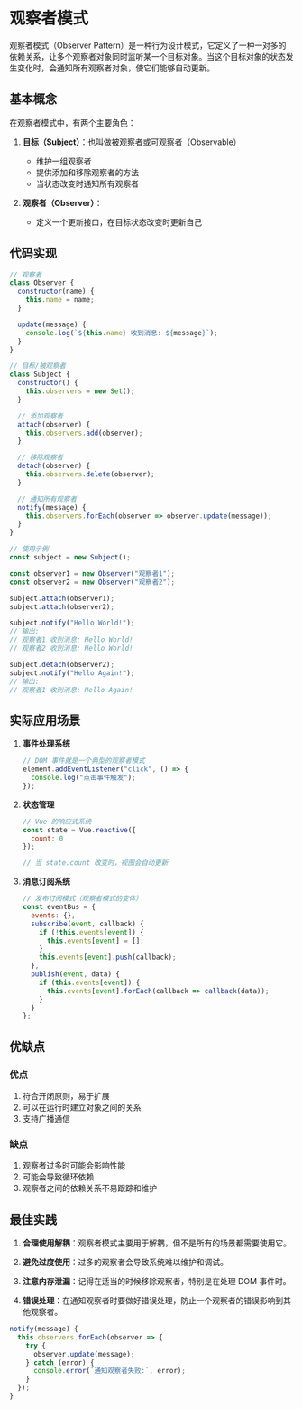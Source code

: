 # 观察者模式

观察者模式（Observer Pattern）是一种行为设计模式，它定义了一种一对多的依赖关系，让多个观察者对象同时监听某一个目标对象。当这个目标对象的状态发生变化时，会通知所有观察者对象，使它们能够自动更新。

## 基本概念

在观察者模式中，有两个主要角色：

1. **目标（Subject）**：也叫做被观察者或可观察者（Observable）

   - 维护一组观察者
   - 提供添加和移除观察者的方法
   - 当状态改变时通知所有观察者

2. **观察者（Observer）**：
   - 定义一个更新接口，在目标状态改变时更新自己

## 代码实现

```javascript
// 观察者
class Observer {
  constructor(name) {
    this.name = name;
  }

  update(message) {
    console.log(`${this.name} 收到消息: ${message}`);
  }
}

// 目标/被观察者
class Subject {
  constructor() {
    this.observers = new Set();
  }

  // 添加观察者
  attach(observer) {
    this.observers.add(observer);
  }

  // 移除观察者
  detach(observer) {
    this.observers.delete(observer);
  }

  // 通知所有观察者
  notify(message) {
    this.observers.forEach(observer => observer.update(message));
  }
}

// 使用示例
const subject = new Subject();

const observer1 = new Observer("观察者1");
const observer2 = new Observer("观察者2");

subject.attach(observer1);
subject.attach(observer2);

subject.notify("Hello World!");
// 输出:
// 观察者1 收到消息: Hello World!
// 观察者2 收到消息: Hello World!

subject.detach(observer2);
subject.notify("Hello Again!");
// 输出:
// 观察者1 收到消息: Hello Again!
```

## 实际应用场景

1. **事件处理系统**

   ```javascript
   // DOM 事件就是一个典型的观察者模式
   element.addEventListener("click", () => {
     console.log("点击事件触发");
   });
   ```

2. **状态管理**

   ```javascript
   // Vue 的响应式系统
   const state = Vue.reactive({
     count: 0
   });

   // 当 state.count 改变时，视图会自动更新
   ```

3. **消息订阅系统**
   ```javascript
   // 发布订阅模式（观察者模式的变体）
   const eventBus = {
     events: {},
     subscribe(event, callback) {
       if (!this.events[event]) {
         this.events[event] = [];
       }
       this.events[event].push(callback);
     },
     publish(event, data) {
       if (this.events[event]) {
         this.events[event].forEach(callback => callback(data));
       }
     }
   };
   ```

## 优缺点

### 优点

1. 符合开闭原则，易于扩展
2. 可以在运行时建立对象之间的关系
3. 支持广播通信

### 缺点

1. 观察者过多时可能会影响性能
2. 可能会导致循环依赖
3. 观察者之间的依赖关系不易跟踪和维护

## 最佳实践

1. **合理使用解耦**：观察者模式主要用于解耦，但不是所有的场景都需要使用它。

2. **避免过度使用**：过多的观察者会导致系统难以维护和调试。

3. **注意内存泄漏**：记得在适当的时候移除观察者，特别是在处理 DOM 事件时。

4. **错误处理**：在通知观察者时要做好错误处理，防止一个观察者的错误影响到其他观察者。

```javascript
notify(message) {
  this.observers.forEach(observer => {
    try {
      observer.update(message);
    } catch (error) {
      console.error(`通知观察者失败:`, error);
    }
  });
}
```
